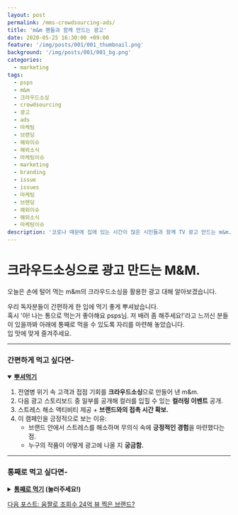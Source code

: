 ```yaml
---
layout: post
permalink: /mms-crowdsourcing-ads/
title: 'm&m 팬들과 함께 만드는 광고'
date: 2020-05-25 16:30:00 +09:00
feature: '/img/posts/001/001_thumbnail.png'
background: '/img/posts/001/001_bg.png'
categories:
  - marketing
tags:
  - psps
  - m&m
  - 크라우드소싱
  - crowdsourcing
  - 광고
  - ads
  - 마케팅
  - 브랜딩
  - 해외이슈
  - 해외소식
  - 마케팅이슈
  - marketing
  - branding
  - issue
  - issues
  - 마케팅
  - 브랜딩
  - 해외이슈
  - 해외소식
  - 마케팅이슈
description: '코로나 때문에 집에 있는 시간이 많은 시민들과 함께 TV 광고 만드는 m&m.'
---
```



# 크라우드소싱으로 광고 만드는 M&M.
오늘은 손에 털어 먹는 m&m의 크라우드소싱을 활용한 광고 대해 알아보겠습니다.

우리 독자분들이 간편하게 한 입에 먹기 좋게 뿌셔놨습니다.<br>
혹시 '아! 나는 통으로 먹는거 좋아해요 psps님. 저 배려 좀 해주세요!'라고 느끼신 분들이 있을까봐 아래에 통째로 먹을 수 있도록 자리를 마련해 놓았습니다.<br>
입 맛에 맞게 즐겨주세요.
<hr class = 'hr_img'>

### 간편하게 먹고 싶다면-

<details open>
<summary><strong><u>뿌셔먹기</u></strong></summary>
<div markdown = "1">

1. 전염병 위기 속 고객과 접점 기회를 **크라우드소싱**으로 만들어 낸 m&m.
2. 다음 광고 스토리보드 중 일부를 공개해 컬러를 입힐 수 있는 **컬러링 이벤트** 공개.
3. 스트레스 해소 액티비티 제공 + **브랜드와의 접촉 시간 확보.**
4. 이 캠페인을 긍정적으로 보는 이유:
   - 브랜드 안에서 스트레스를 해소하며 무의식 속에 **긍정적인 경험**을 마련했다는 점.
   - 누구의 작품이 어떻게 광고에 나올 지 **궁금함.**

</div>
</details>
<hr class = 'hr_img'>

### 통째로 먹고 싶다면-

<details>
<summary><strong><u>통째로 먹기</u> (눌러주세요!)</strong></summary>
<div markdown = "1">
<br>

## 크라우드소싱이란?

크라우드소싱(crowdsourcing)은 기업활동의 전 과정에 소비자 또는 대중이 참여할 수 있도록 일부를 개방하고 참여자의 기여로 기업활동 능력이 향상되면 그 수익을 참여자와 공유하는 방법입니다. (*출처: 위키피디아*) 짧게 집단 지성을 이용하는 방법이라고 해석 가능하죠.



## 전염병 속 마케팅 현황

세계를 휘청거리게 만든 바이러스가 사람들을 집에 가둔지 이제 약 6개월이 지났습니다. 소비자들이 지갑이 닫히자 기업들의 딱 맞았던 바지가 헐렁해지다가 이젠 무릎까지 훌렁 벗겨질 기세라 허리띠를 졸라매고 있는데요. 어려운 상황이지만 집 안에 있기를 거부하는 시민들이 많은 미국에선 밖에 나가지 못하도록 동기부여(?)를 하는 브랜드들이 많습니다.

<img src='/img/posts/001/staythefuckhome.jpg' class = 'img_center' alt= "'staythefuckhome'책 읽어주는 사무엘 젝슨">*"집에 좀 있어라 ㅅㅂ"라는 동화책을 나긋나긋(?)하게  읽어주는 어머니 형님*

그 중 단순히 동기부여만 하는게 아닌 기회로 만드는 브랜드도 있습니다. **위기 속 고객과의 접점 기회를 늘리는** 다양한 크리에이티브 중 m&m의 크라우드소싱 광고 사례를 살펴보도록 하죠.



## 전염병 영향을 받은 간식 산업

전염병이 터지고 난 후 사람들은 건강과 음식 재료에 더욱 신경을 쓸 것 처럼 보였습니다. 그런데 올해 팹시의 매출 보고에 따르면 1분기 도리토스와 레이스와 같은 간식 매출이 8% 증가했다고 합니다. 집에 격리되자 쟁여놓고 먹을 수 있는 간식이 인기를 얻은 것이죠. 이럴 때 일수록 간식 브랜드들은 마케팅에 힘써야겠죠. 여러 브랜드 중 m&m의 크라우드소싱(집단지성) 광고가 눈에 띄어 가져와봤습니다. 제가 봤을 때 이번 광고는 감염예방 장려 캠페인 + 브랜드 참여도 상승이라는 두 마리 토끼를 붙잡을 수 있는 전략으로 보입니다.

## m&m의 마케팅 전략

![m&m 초코렛](/img/posts/001/mnm.jpg)

소문자 m이 그려진 동그란 바둑알 모양의 알록달록한 초코렛. 하나만 먹기 아쉬워 손에 탈탈 털어먹으면서 손바닥이 꺼매질 때 까지 먹는 그 초코렛, 바로 m&m. 맛은 물론 귀여운 캐릭터로 많은 팬들을 보유하고 있는데 sns계정을 보면 얼마나 많은 팬들이 있는지 알 수 있습니다.

![m&m sns 팔로워 수](/img/posts/001/mnm_snsfollower.png)

인스타그램 110만, 페이스북 99만, 트위터 11만 명.

<hr class = 'hr_img'>

## 컬러링 마케팅

집에만 있어 지루한 시간을 보내며 스트레스 받고 있는 팬들의 잠재된 예술 감각을 이끌어 낼 **'컬러링'** 캠페인을 시작. 단순히 색만 입히는 컬러링이 아닙니다. 광고의 스토리보드 중 일부를 참여자들에게 나눠주고 자기만의 스타일대로 색을 칠해 제출합니다. 그러면 6월에 방송될 m&m 광고에 본인이 색을 입힌 그 장면이 나오게 됩니다.

컬러링북은 아이, 성인 구분 없이 많은 사람들 혼자만의 시간에 몰입하면서 스트레스 해소하는 효과적인 액티비티로 알려져있습니다. 밑바탕이 그려져 있기 때문에 색에 대한 고민과 시간만 있다면 누구든 이쁜 그림을 완성할 수 있다는 것이 장점이죠. m&m의 컬러링 캠페인이 제 눈길을 잡은 이유가 여기에 있습니다. 첫째) m&m 제품과 캐릭터와 친해질 수 있는 **시간을 마련했다는 점**과  둘째) 제출하고 나면 **누구의 작품이 어떻게 광고에 나올 지 궁금**하게 만드는 캠페인이라는 점 때문이죠.



## 캠페인 참여자들의 의도

팬이 되었건 잠시 들린 사람이 되었건 컬러링 페이지에 들어온 사람의 목표는 두가지로 나눌 수 있겠습니다:


<img src='/img/posts/001/coloring.gif' class = 'img_center' alt = '흰 방에 형형색색 페인트 뿌리는 오마이걸'>

광고에 삽입되기 위해 예술혼 들이붓기, 2) 그냥 색칠하기.



## 컬러링 마케팅의 기대 효과

그런데 자기가 만들어낸 결과물이 광고에 삽입될 수 있도록 시간을 투자하든 그냥 색칠을 하든 브랜드와 머무는 시간이 자연스레 많아집니다. 그리고 이용자는 컬러링을 하며 스트레스를 풀 수 있는데 이는 m&m이라는 브랜드와의 경험이 무의식 속에 긍정적으로 자리잡는 역할까지 하죠.

이처럼 집에 머무는 사람들을 대상으로 하는 마케팅 캠페인은 다양한 브랜드들이 시도하고 있습니다.

<hr class= 'hr_img'>

## 그 외 다른 브랜드들의 마케팅

그 중 눈에 띄는 Hasbro의 #BringHomeTheFun.
<img src='/img/posts/001/hasbro.png' class = 'img_center' alt= 'hasbro 로고'>

'집에서 즐겨요'로 의역할 수 있겠죠?

![너프건으로 노는 모습](/img/posts/001/hasbro_nerf.jpg)

Hasbro는 bringhomethefun웹사이트를 만들어 장난감들로 어떤 재밌는 액티비티를 할 수 있는지 장난감을 가지고 노는 영상, 장난감으로 만든 단편 영화 등을 올려놨습니다. 집에만 있어 지루할 수 있는 가족들과 아이들에게 **'노는 법'을 알려주는 것**입니다. 그리고 노는 영상 아래에는 장난감 판매 목록이 있어 손쉽게 구매할 수 있는 랜딩페이지까지 구현해 스마트하게 소비자들을 매혹시키고 있습니다.

~~[m&m 컬러링 페이지](https://helpuscolor.mms.com/) 이 곳에 가면 누구나 참여할 수 있으며 2020년 5월 26일까지 제출 가능합니다.~~ (기간이 끝나서 그런지 웹페이지가 사라졌네요ㅜㅜ)

<hr class='hr_img'>

## 마무리

역사를 구분할 새로운 B.C and A.C, The World Before Corona and the World after.
전세계가 두려워하고 있는 전염병의 시대를 어떻게 극복할지 브랜드들의 행보가 궁금해집니다.

지금까지, 세상 마케팅 이슈를 뿌시고 다니는 PSPS였습니다.

</div>
</details>

[다음 포스트: 움짤로 조회수 24억 뷰 찍은 브랜드?](/absolut-gif)
